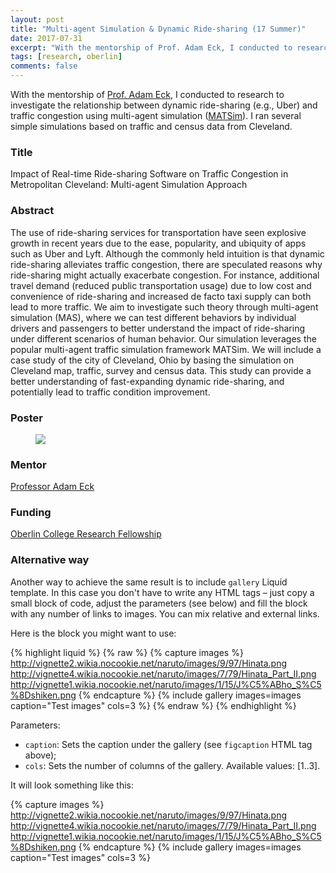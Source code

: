 ```yaml
---
layout: post
title: "Multi-agent Simulation & Dynamic Ride-sharing (17 Summer)"
date: 2017-07-31
excerpt: "With the mentorship of Prof. Adam Eck, I conducted to research to investigate the relationship between dynamic ride-sharing (e.g., Uber) and traffic congestion using multi-agent simulation (MATSim)."
tags: [research, oberlin]
comments: false
---
```


With the mentorship of <a href="http://www.cs.oberlin.edu/~aeck/">Prof. Adam Eck</a>, I conducted to research to investigate the relationship between dynamic ride-sharing (e.g., Uber) and traffic congestion using multi-agent simulation (<a href="https://matsim.org">MATSim</a>). I ran several simple simulations based on traffic and census data from Cleveland.

### Title
Impact of Real-time Ride-sharing Software on Traffic Congestion in Metropolitan Cleveland: Multi-agent Simulation Approach

### Abstract
The use of ride-sharing services for transportation have seen explosive growth in recent years due to the ease, popularity, and ubiquity of apps such as Uber and Lyft. Although the commonly held intuition is that dynamic ride-sharing alleviates traffic congestion, there are speculated reasons why ride-sharing might actually exacerbate congestion. For instance, additional travel demand (reduced public transportation usage) due to low cost and convenience of ride-sharing and increased de facto taxi supply can both lead to more traffic. We aim to investigate such theory through multi-agent simulation (MAS), where we can test different behaviors by individual drivers and passengers to better understand the impact of ride-sharing under different scenarios of human behavior. Our simulation leverages the popular multi-agent traffic simulation framework MATSim. We will include a case study of the city of Cleveland, Ohio by basing the simulation on Cleveland map, traffic, survey and census data. This study can provide a better understanding of fast-expanding dynamic ride-sharing, and potentially lead to traffic condition improvement.

### Poster
<figure>
	<a href="http://farm9.staticflickr.com/8426/7758832526_cc8f681e48_b.jpg"><img src="http://farm9.staticflickr.com/8426/7758832526_cc8f681e48_c.jpg"></a>
</figure>

### Mentor 
<a href="http://www.cs.oberlin.edu/~aeck/">Professor Adam Eck</a>

### Funding
<a href="https://www.oberlin.edu/undergraduate-research/our-fellowships/oberlin-college-research-fellowship">Oberlin College Research Fellowship</a>

### Alternative way

Another way to achieve the same result is to include `gallery` Liquid template. In this case you
don't have to write any HTML tags – just copy a small block of code, adjust the parameters (see below)
and fill the block with any number of links to images. You can mix relative and external links.

Here is the block you might want to use:

{% highlight liquid %}
{% raw %}
{% capture images %}
	http://vignette2.wikia.nocookie.net/naruto/images/9/97/Hinata.png
	http://vignette4.wikia.nocookie.net/naruto/images/7/79/Hinata_Part_II.png
	http://vignette1.wikia.nocookie.net/naruto/images/1/15/J%C5%ABho_S%C5%8Dshiken.png
{% endcapture %}
{% include gallery images=images caption="Test images" cols=3 %}
{% endraw %}
{% endhighlight %}

Parameters:

- `caption`: Sets the caption under the gallery (see `figcaption` HTML tag above);
- `cols`: Sets the number of columns of the gallery.
Available values: [1..3].

It will look something like this:

{% capture images %}
	http://vignette2.wikia.nocookie.net/naruto/images/9/97/Hinata.png
	http://vignette4.wikia.nocookie.net/naruto/images/7/79/Hinata_Part_II.png
	http://vignette1.wikia.nocookie.net/naruto/images/1/15/J%C5%ABho_S%C5%8Dshiken.png
{% endcapture %}
{% include gallery images=images caption="Test images" cols=3 %}
